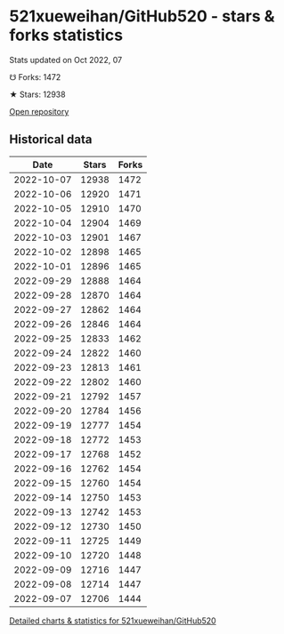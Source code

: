 # 521xueweihan/GitHub520 - stars & forks statistics

Stats updated on Oct 2022, 07

☋ Forks: 1472

★ Stars: 12938

[Open repository](https://github.com/521xueweihan/GitHub520)

## Historical data
| Date | Stars | Forks |
|------|-------|-------|
| 2022-10-07 | 12938 | 1472 | 
| 2022-10-06 | 12920 | 1471 | 
| 2022-10-05 | 12910 | 1470 | 
| 2022-10-04 | 12904 | 1469 | 
| 2022-10-03 | 12901 | 1467 | 
| 2022-10-02 | 12898 | 1465 | 
| 2022-10-01 | 12896 | 1465 | 
| 2022-09-29 | 12888 | 1464 | 
| 2022-09-28 | 12870 | 1464 | 
| 2022-09-27 | 12862 | 1464 | 
| 2022-09-26 | 12846 | 1464 | 
| 2022-09-25 | 12833 | 1462 | 
| 2022-09-24 | 12822 | 1460 | 
| 2022-09-23 | 12813 | 1461 | 
| 2022-09-22 | 12802 | 1460 | 
| 2022-09-21 | 12792 | 1457 | 
| 2022-09-20 | 12784 | 1456 | 
| 2022-09-19 | 12777 | 1454 | 
| 2022-09-18 | 12772 | 1453 | 
| 2022-09-17 | 12768 | 1452 | 
| 2022-09-16 | 12762 | 1454 | 
| 2022-09-15 | 12760 | 1454 | 
| 2022-09-14 | 12750 | 1453 | 
| 2022-09-13 | 12742 | 1453 | 
| 2022-09-12 | 12730 | 1450 | 
| 2022-09-11 | 12725 | 1449 | 
| 2022-09-10 | 12720 | 1448 | 
| 2022-09-09 | 12716 | 1447 | 
| 2022-09-08 | 12714 | 1447 | 
| 2022-09-07 | 12706 | 1444 | 


[Detailed charts & statistics for 521xueweihan/GitHub520](https://reviewgithub.com/rep/521xueweihan/GitHub520)
